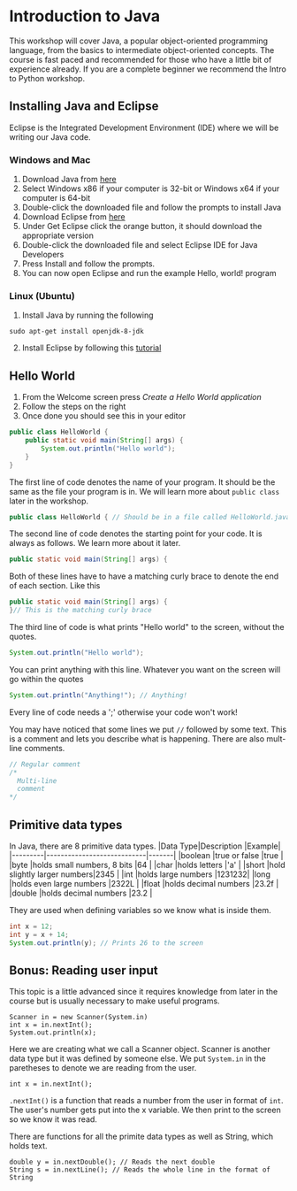 # Introduction to Java

This workshop will cover Java, a popular object-oriented programming language,
from the basics to intermediate object-oriented concepts. The course is fast
paced and recommended for those who have a little bit of experience already. If
you are a complete beginner we recommend the Intro to Python workshop.

## Installing Java and Eclipse

Eclipse is the Integrated Development Environment (IDE) where we will be
writing our Java code.

### Windows and Mac

1. Download Java from [here][jdk]
2. Select Windows x86 if your computer is 32-bit or Windows x64 if your
   computer is 64-bit
3. Double-click the downloaded file and follow the prompts to install Java
4. Download Eclipse from [here][eclipse]
5. Under Get Eclipse click the orange button, it should download the appropriate
   version
6. Double-click the downloaded file and select Eclipse IDE for Java Developers
7. Press Install and follow the prompts.
8. You can now open Eclipse and run the example Hello, world! program

### Linux (Ubuntu)

1. Install Java by running the following
```
sudo apt-get install openjdk-8-jdk
```
2. Install Eclipse by following this [tutorial][ubuntu]

[jdk]: http://www.oracle.com/technetwork/java/javase/downloads/jdk8-downloads-2133151.html
[eclipse]: http://www.eclipse.org/downloads/
[ubuntu]: https://askubuntu.com/questions/695382/how-to-install-eclipse-using-its-installer

## Hello World

1. From the Welcome screen press *Create a Hello World application*
2. Follow the steps on the right
3. Once done you should see this in your editor
```java
public class HelloWorld {
    public static void main(String[] args) {
        System.out.println("Hello world");
    }
}
```

The first line of code denotes the name of your program. It should be the same
as the file your program is in. We will learn more about `public class` later
in the workshop.
```java
public class HelloWorld { // Should be in a file called HelloWorld.java
```
The second line of code denotes the starting point for your code. It is always
as follows. We learn more about it later.
```java
public static void main(String[] args) {
```
Both of these lines have to have a matching curly brace to denote the end of
each section. Like this
```java
public static void main(String[] args) {
}// This is the matching curly brace
```
The third line of code is what prints "Hello world" to the screen, without the
quotes.
```java
System.out.println("Hello world");
```
You can print anything with this line. Whatever you want on the screen will go
within the quotes
```java
System.out.println("Anything!"); // Anything!
```
Every line of code needs a ';' otherwise your code won't work!

You may have noticed that some lines we put `//` followed by some text. This is
a comment and lets you describe what is happening. There are also mult-line
comments.
```java
// Regular comment
/* 
  Multi-line
  comment
*/
```

## Primitive data types

In Java, there are 8 primitive data types.
|Data Type|Description                 |Example|
|---------|----------------------------|-------|
|boolean  |true or false               |true   |
|byte     |holds small numbers, 8 bits |64     |
|char     |holds letters               |'a'    |
|short    |hold slightly larger numbers|2345   |
|int      |holds large numbers         |1231232|
|long     |holds even large numbers    |2322L  |
|float    |holds decimal numbers       |23.2f  |
|double   |holds decimal numbers       |23.2   |

They are used when defining variables so we know what is inside them.
```java
int x = 12;
int y = x + 14;
System.out.println(y); // Prints 26 to the screen
```

## Bonus: Reading user input

This topic is a little advanced since it requires knowledge from later in the
course but is usually necessary to make useful programs.
```
Scanner in = new Scanner(System.in)
int x = in.nextInt();
System.out.println(x);
```
Here we are creating what we call a Scanner object. Scanner is another data
type but it was defined by someone else. We put `System.in` in the paretheses
to denote we are reading from the user.
```
int x = in.nextInt();
```
`.nextInt()` is a function that reads a number from the user in format of
`int`. The user's number gets put into the x variable. We then print to the
screen so we know it was read.

There are functions for all the primite data types as well as String, which
holds text.
```
double y = in.nextDouble(); // Reads the next double
String s = in.nextLine(); // Reads the whole line in the format of String
```
